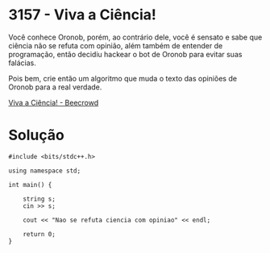 # 3157 - Viva a Ciência!

Você conhece Oronob, porém, ao contrário dele, você é sensato e sabe que ciência não se refuta com opinião, além também de entender de programação, então decidiu hackear o bot de Oronob para evitar suas falácias.

Pois bem, crie então um algoritmo que muda o texto das opiniões de Oronob para a real verdade.

[Viva a Ciência! - Beecrowd](https://judge.beecrowd.com/pt/problems/view/3157)

# Solução

```
#include <bits/stdc++.h>

using namespace std;

int main() {
 
    string s;
    cin >> s;
    
    cout << "Nao se refuta ciencia com opiniao" << endl;
 
    return 0;
}
```
